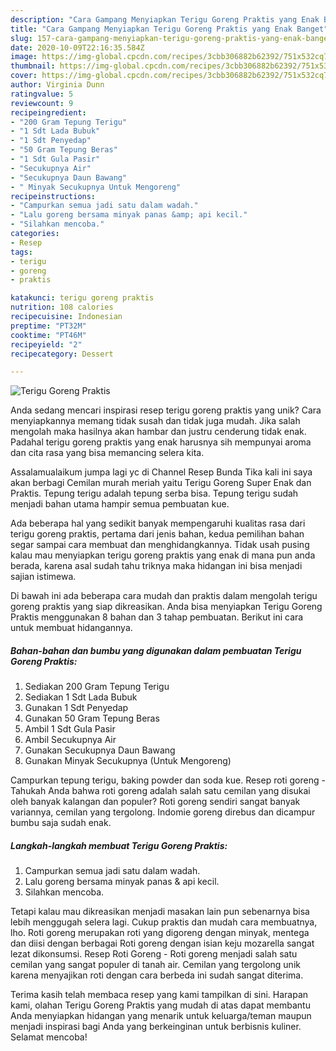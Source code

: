 ```yaml
---
description: "Cara Gampang Menyiapkan Terigu Goreng Praktis yang Enak Banget"
title: "Cara Gampang Menyiapkan Terigu Goreng Praktis yang Enak Banget"
slug: 157-cara-gampang-menyiapkan-terigu-goreng-praktis-yang-enak-banget
date: 2020-10-09T22:16:35.584Z
image: https://img-global.cpcdn.com/recipes/3cbb306882b62392/751x532cq70/terigu-goreng-praktis-foto-resep-utama.jpg
thumbnail: https://img-global.cpcdn.com/recipes/3cbb306882b62392/751x532cq70/terigu-goreng-praktis-foto-resep-utama.jpg
cover: https://img-global.cpcdn.com/recipes/3cbb306882b62392/751x532cq70/terigu-goreng-praktis-foto-resep-utama.jpg
author: Virginia Dunn
ratingvalue: 5
reviewcount: 9
recipeingredient:
- "200 Gram Tepung Terigu"
- "1 Sdt Lada Bubuk"
- "1 Sdt Penyedap"
- "50 Gram Tepung Beras"
- "1 Sdt Gula Pasir"
- "Secukupnya Air"
- "Secukupnya Daun Bawang"
- " Minyak Secukupnya Untuk Mengoreng"
recipeinstructions:
- "Campurkan semua jadi satu dalam wadah."
- "Lalu goreng bersama minyak panas &amp; api kecil."
- "Silahkan mencoba."
categories:
- Resep
tags:
- terigu
- goreng
- praktis

katakunci: terigu goreng praktis 
nutrition: 108 calories
recipecuisine: Indonesian
preptime: "PT32M"
cooktime: "PT46M"
recipeyield: "2"
recipecategory: Dessert

---
```



![Terigu Goreng Praktis](https://img-global.cpcdn.com/recipes/3cbb306882b62392/751x532cq70/terigu-goreng-praktis-foto-resep-utama.jpg)

Anda sedang mencari inspirasi resep terigu goreng praktis yang unik? Cara menyiapkannya memang tidak susah dan tidak juga mudah. Jika salah mengolah maka hasilnya akan hambar dan justru cenderung tidak enak. Padahal terigu goreng praktis yang enak harusnya sih mempunyai aroma dan cita rasa yang bisa memancing selera kita.

Assalamualaikum jumpa lagi yc di Channel Resep Bunda Tika kali ini saya akan berbagi Cemilan murah meriah yaitu Terigu Goreng Super Enak dan Praktis. Tepung terigu adalah tepung serba bisa. Tepung terigu sudah menjadi bahan utama hampir semua pembuatan kue.

Ada beberapa hal yang sedikit banyak mempengaruhi kualitas rasa dari terigu goreng praktis, pertama dari jenis bahan, kedua pemilihan bahan segar sampai cara membuat dan menghidangkannya. Tidak usah pusing kalau mau menyiapkan terigu goreng praktis yang enak di mana pun anda berada, karena asal sudah tahu triknya maka hidangan ini bisa menjadi sajian istimewa.


Di bawah ini ada beberapa cara mudah dan praktis dalam mengolah terigu goreng praktis yang siap dikreasikan. Anda bisa menyiapkan Terigu Goreng Praktis menggunakan 8 bahan dan 3 tahap pembuatan. Berikut ini cara untuk membuat hidangannya.

<!--inarticleads1-->

##### Bahan-bahan dan bumbu yang digunakan dalam pembuatan Terigu Goreng Praktis:

1. Sediakan 200 Gram Tepung Terigu
1. Sediakan 1 Sdt Lada Bubuk
1. Gunakan 1 Sdt Penyedap
1. Gunakan 50 Gram Tepung Beras
1. Ambil 1 Sdt Gula Pasir
1. Ambil Secukupnya Air
1. Gunakan Secukupnya Daun Bawang
1. Gunakan  Minyak Secukupnya (Untuk Mengoreng)


Campurkan tepung terigu, baking powder dan soda kue. Resep roti goreng - Tahukah Anda bahwa roti goreng adalah salah satu cemilan yang disukai oleh banyak kalangan dan populer? Roti goreng sendiri sangat banyak variannya, cemilan yang tergolong. Indomie goreng direbus dan dicampur bumbu saja sudah enak. 

<!--inarticleads2-->

##### Langkah-langkah membuat Terigu Goreng Praktis:

1. Campurkan semua jadi satu dalam wadah.
1. Lalu goreng bersama minyak panas &amp; api kecil.
1. Silahkan mencoba.


Tetapi kalau mau dikreasikan menjadi masakan lain pun sebenarnya bisa lebih menggugah selera lagi. Cukup praktis dan mudah cara membuatnya, lho. Roti goreng merupakan roti yang digoreng dengan minyak, mentega dan diisi dengan berbagai Roti goreng dengan isian keju mozarella sangat lezat dikonsumsi. Resep Roti Goreng - Roti goreng menjadi salah satu cemilan yang sangat populer di tanah air. Cemilan yang tergolong unik karena menyajikan roti dengan cara berbeda ini sudah sangat diterima. 

Terima kasih telah membaca resep yang kami tampilkan di sini. Harapan kami, olahan Terigu Goreng Praktis yang mudah di atas dapat membantu Anda menyiapkan hidangan yang menarik untuk keluarga/teman maupun menjadi inspirasi bagi Anda yang berkeinginan untuk berbisnis kuliner. Selamat mencoba!
